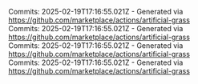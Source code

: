 Commits: 2025-02-19T17:16:55.021Z - Generated via https://github.com/marketplace/actions/artificial-grass
<br>
Commits: 2025-02-19T17:16:55.021Z - Generated via https://github.com/marketplace/actions/artificial-grass
<br>
Commits: 2025-02-19T17:16:55.021Z - Generated via https://github.com/marketplace/actions/artificial-grass
<br>
Commits: 2025-02-19T17:16:55.021Z - Generated via https://github.com/marketplace/actions/artificial-grass
<br>
